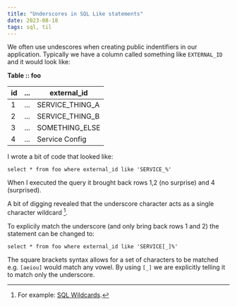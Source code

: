 ```yaml
---
title: "Underscores in SQL Like statements"
date: 2023-08-18
tags: sql, til
---
```


We often use undescores when creating public indentifiers in our application.
Typically we have a column called something like `EXTERNAL_ID` and it would look like:

**Table :: foo**

id  | ... | external_id 
--- | --- | ---
1 | ... | SERVICE_THING_A
2 | ... | SERVICE_THING_B
3 | ... | SOMETHING_ELSE
4 | ... |  Service Config

I wrote a bit of code that looked like:

`select * from foo where external_id like 'SERVICE_%'`

When I executed the query it brought back rows 1,2 (no surprise) and 4 (surprised).

A bit of digging revealed that the underscore character acts as a single character wildcard [^1].

To explicily match the underscore (and only bring back rows 1 and 2) the statement can be changed to:

`select * from foo where external_id like 'SERVICE[_]%'`

The square brackets syntax allows for a set of characters to be matched e.g. `[aeiou]` would match any vowel.
By using `[_]` we are explicitly telling it to match only the underscore.


[^1]: For example: [SQL Wildcards](https://www.w3schools.com/sql/sql_wildcards.asp).



 

